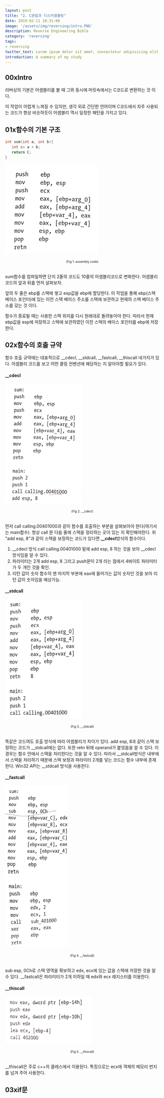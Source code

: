 ```yaml
---
layout: post
title: "2. C문법과 디스어셈블링"
date: 2019-02-11 18:31:00
image: '/assets/img/reversing/intro.PNG'
description: Reverse Engineering Bible
category: 'reversing'
tags:
- reversing
twitter_text: Lorem ipsum dolor sit amet, consectetur adipisicing elit.
introduction: A summary of my study
---
```


## 00xIntro

 리버싱의 기본은 어셈블리를 볼 때 그와 동시에 머릿속에서는 C코드로 변환하는 것 이다.

 이 작업이 어렵게 느껴질 수 있지만, 생각 외로 간단한 언어이며 C코드에서 자주 사용되는 코드가 항상 비슷하듯이 어셈블리 역시 일정한 패턴을 가지고 있다.

## 01x함수의 기본 구조

 ~~~c
 int sum(int a, int b){
    int c= a + b;
    return C;
 }
~~~
 ![problem](/assets/img/reversing/2/fig1.PNG "assembly code")
<center><font size="0.5em">(Fig 1. assembly code)</font></center><br>

 sum함수를 컴파일하면 단지 2줄의 코드도 10줄의 어셈블리코드로 변화한다. 어셈블리 코드의 앞과 뒤를 먼저 살펴보자.

 앞의 두 줄은 ebp를 스택에 쌓고 esp값을 ebp에 할당한다. 이 작업을 통해 ebp(스택 베이스 포인터)에 있는 이전 스택 베이스 주소를 스택에 보관하고 현재의 스택 베이스 주소를 갖는 것 이다.

 함수가 종료될 때는 사용한 스택 위치를 다시 원래대로 돌려놓아야 한다. 따라서 현재 ebp값을 esp에 저장하고 스택에 보관하였던 이전 스택의 베이스 포인터를 ebp에 저장한다.

## 02x함수의 호출 규약

함수 호출 규약에는 대표적으로 __cdecl, __stdcall, __fastcall, __thiscall 네가지가 있다. 어셈블리 코드를 보고 어떤 콜링 컨벤션에 해당하는 지 알아야할 필요가 있다.

#### __cdecl
![problem](/assets/img/reversing/2/fig2.PNG "assembly code")
<center><font size="0.5em">(Fig 2. __cdecl)</font></center><br>

먼저 call calling.00401000과 같이 함수를 호출하는 부분을 살펴보아야 한다(여기서는 main함수). 항상 call 문 다음 줄에 스택을 정리하는 곳이 있는 지 확인해야한다. 위 "add esp, 8"과 같이 스택을 보정하는 코드가 있다면 **__cdecl**방식의 함수이다.

1. __cdecl 방식
    call calling.00401000 밑에 add esp, 8 하는 것을 보아 __cdecl방식임을 알 수 있다.
2. 파라미터는 2개
    add esp, 8 그리고 push문이 2개 라는 점에서 4바이트 파라미터가 두 개인 것을 확인.
3. 리턴 값이 숫자
    함수의 맨 마지막 부분에 eax에 들어가는 값이 숫자인 것을 보아 리턴 값이 숫자임을 예상가능.


#### __stdcall
![problem](/assets/img/reversing/2/fig3.PNG "assembly code")
<center><font size="0.5em">(Fig 3. __stdcall)</font></center><br>

똑같은 코드여도 호출 방식에 따라 어셈블리가 차이가 있다. add esp, 8과 같이 스택 보정하는 코드가 __stdcall에는 없다. 또한 retn 뒤에 operand가 붙었음을 알 수 있다. 이 경우는 함수 안에서 스택을 처리한다는 것을 알 수 있다. 따라서 __stdcall방식은 내부에서 스택을 처리하기 때문에 스택 보정과 파라미터 2개를 넣는 코드는 함수 내부에 존재한다. Win32 API는 __stdcall 방식을 사용한다.

#### __fastcall
 ![problem](/assets/img/reversing/2/fig4.PNG "assembly code")
<center><font size="0.5em">(Fig 4. __fastcall)</font></center><br>

 sub esp, 0Ch로 스택 영역을 확보하고 edx, ecx에 있는 값을 스택에 저장한 것을 알 수 있다. __fastcall은 파라미터가 2개 이하일 때 edx와 ecx 레지스터를 이용한다.

#### __thiscall
 ![problem](/assets/img/reversing/2/fig5.PNG "assembly code")
<center><font size="0.5em">(Fig 5. __thiscall)</font></center><br>

 __thiscall은 주로 c++의 클래스에서 이용된다. 특징으로는 ecx에 객체의 메모리 번지를 넘겨 주어 사용한다.

## 03xif문

